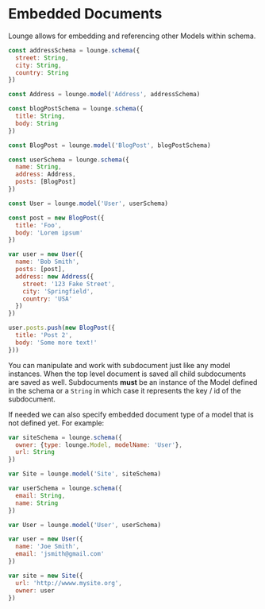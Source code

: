 # Embedded Documents <a id="embedded"></a>

Lounge allows for embedding and referencing other Models within schema.

```js
const addressSchema = lounge.schema({
  street: String,
  city: String,
  country: String
})

const Address = lounge.model('Address', addressSchema)

const blogPostSchema = lounge.schema({
  title: String,
  body: String
})

const BlogPost = lounge.model('BlogPost', blogPostSchema)

const userSchema = lounge.schema({
  name: String,
  address: Address,
  posts: [BlogPost]
})

const User = lounge.model('User', userSchema)

const post = new BlogPost({
  title: 'Foo',
  body: 'Lorem ipsum'
})

var user = new User({
  name: 'Bob Smith',
  posts: [post],
  address: new Address({
    street: '123 Fake Street',
    city: 'Springfield',
    country: 'USA'
  })
})

user.posts.push(new BlogPost({
  title: 'Post 2',
  body: 'Some more text!'
}))
```

You can manipulate and work with subdocument just like any model instances. When the top level document is saved
all child subdocuments are saved as well. Subdocuments **must** be an instance of the Model defined in the schema or a
`String` in which case it represents the key / id of the subdocument.

If needed we can also specify embedded document type of a model that is not defined yet. For example:

```js
var siteSchema = lounge.schema({
  owner: {type: lounge.Model, modelName: 'User'},
  url: String
})

var Site = lounge.model('Site', siteSchema)

var userSchema = lounge.schema({
  email: String,
  name: String
})

var User = lounge.model('User', userSchema)

var user = new User({
  name: 'Joe Smith',
  email: 'jsmith@gmail.com'
})

var site = new Site({
  url: 'http://wwww.mysite.org',
  owner: user
})
```
